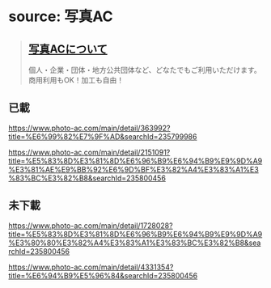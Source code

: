 # source: 写真AC

> [写真ACについて](https://www.photo-ac.com/main/guide/rights-of-objects)
> ---
> 個人・企業・団体・地方公共団体など、どなたでもご利用いただけます。商用利用もOK！加工も自由！

## 已載

https://www.photo-ac.com/main/detail/363992?title=%E6%99%82%E7%9F%AD&searchId=235799986

https://www.photo-ac.com/main/detail/2151091?title=%E5%83%8D%E3%81%8D%E6%96%B9%E6%94%B9%E9%9D%A9%E3%81%AE%E9%BB%92%E6%9D%BF%E3%82%A4%E3%83%A1%E3%83%BC%E3%82%B8&searchId=235800456

## 未下載

https://www.photo-ac.com/main/detail/1728028?title=%E5%83%8D%E3%81%8D%E6%96%B9%E6%94%B9%E9%9D%A9%E3%80%80%E3%82%A4%E3%83%A1%E3%83%BC%E3%82%B8&searchId=235800456

https://www.photo-ac.com/main/detail/4331354?title=%E6%94%B9%E5%96%84&searchId=235800456
